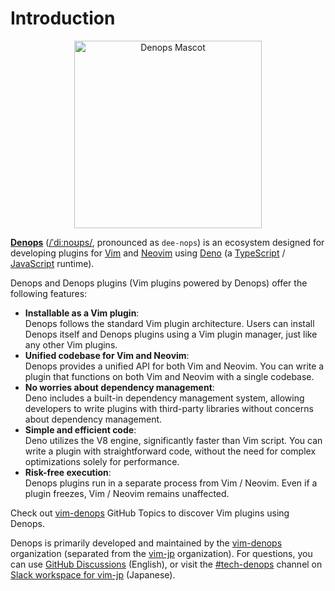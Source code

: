 # Introduction

<div style="text-align: center;">
<img src="https://user-images.githubusercontent.com/3132889/113470275-51e30a00-948f-11eb-81bb-812986d131d5.png" width="300" alt="Denops Mascot">
</div>

**[Denops]**
([/ˈdiːnoʊps/](http://ipa-reader.xyz/?text=%CB%88di%CB%90no%CA%8Aps), pronounced
as `dee-nops`) is an ecosystem designed for developing plugins for [Vim] and
[Neovim] using [Deno] (a [TypeScript] / [JavaScript] runtime).

Denops and Denops plugins (Vim plugins powered by Denops) offer the following
features:

- **Installable as a Vim plugin**:<br>Denops follows the standard Vim plugin
  architecture. Users can install Denops itself and Denops plugins using a Vim
  plugin manager, just like any other Vim plugins.
- **Unified codebase for Vim and Neovim**:<br>Denops provides a unified API for
  both Vim and Neovim. You can write a plugin that functions on both Vim and
  Neovim with a single codebase.
- **No worries about dependency management**:<br>Deno includes a built-in
  dependency management system, allowing developers to write plugins with
  third-party libraries without concerns about dependency management.
- **Simple and efficient code**:<br>Deno utilizes the V8 engine, significantly
  faster than Vim script. You can write a plugin with straightforward code,
  without the need for complex optimizations solely for performance.
- **Risk-free execution**:<br>Denops plugins run in a separate process from Vim
  / Neovim. Even if a plugin freezes, Vim / Neovim remains unaffected.

Check out [vim-denops](https://github.com/topics/vim-denops) GitHub Topics to
discover Vim plugins using Denops.

Denops is primarily developed and maintained by the [vim-denops] organization
(separated from the [vim-jp] organization). For questions, you can use
[GitHub Discussions](https://github.com/orgs/vim-denops/discussions) (English),
or visit the [#tech-denops](https://vim-jp.slack.com/archives/C01N4L5362D)
channel on
[Slack workspace for vim-jp](https://join.slack.com/t/vim-jp/shared_invite/zt-zcifn2id-e6EsDjIKEzx~UlF~hE2Njg)
(Japanese).

[Denops]: https://github.com/vim-denops/denops.vim
[Vim]: https://www.vim.org/
[Neovim]: https://neovim.io/
[TypeScript]: https://www.typescriptlang.org/
[JavaScript]: https://developer.mozilla.org/en-US/docs/Web/JavaScript
[Deno]: https://deno.land/
[vim-jp]: https://github.com/vim-jp
[vim-denops]: https://github.com/vim-denops
